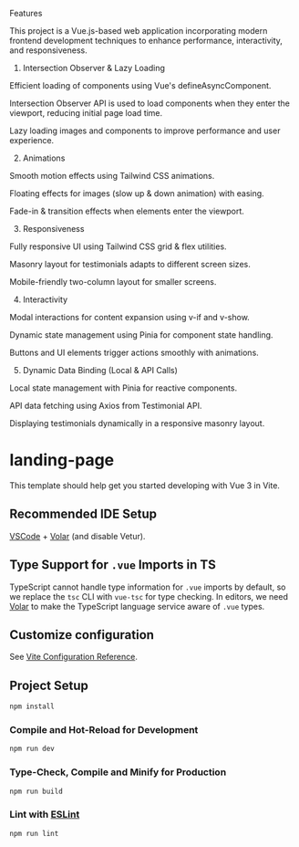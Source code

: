 Features

This project is a Vue.js-based web application incorporating modern frontend development techniques to enhance performance, interactivity, and responsiveness.

1. Intersection Observer & Lazy Loading

Efficient loading of components using Vue's defineAsyncComponent.

Intersection Observer API is used to load components when they enter the viewport, reducing initial page load time.

Lazy loading images and components to improve performance and user experience.

2. Animations

Smooth motion effects using Tailwind CSS animations.

Floating effects for images (slow up & down animation) with easing.

Fade-in & transition effects when elements enter the viewport.

3. Responsiveness

Fully responsive UI using Tailwind CSS grid & flex utilities.

Masonry layout for testimonials adapts to different screen sizes.

Mobile-friendly two-column layout for smaller screens.

4. Interactivity

Modal interactions for content expansion using v-if and v-show.

Dynamic state management using Pinia for component state handling.

Buttons and UI elements trigger actions smoothly with animations.

5. Dynamic Data Binding (Local & API Calls)

Local state management with Pinia for reactive components.

API data fetching using Axios from Testimonial API.

Displaying testimonials dynamically in a responsive masonry layout.

# landing-page

This template should help get you started developing with Vue 3 in Vite.

## Recommended IDE Setup

[VSCode](https://code.visualstudio.com/) + [Volar](https://marketplace.visualstudio.com/items?itemName=Vue.volar) (and disable Vetur).

## Type Support for `.vue` Imports in TS

TypeScript cannot handle type information for `.vue` imports by default, so we replace the `tsc` CLI with `vue-tsc` for type checking. In editors, we need [Volar](https://marketplace.visualstudio.com/items?itemName=Vue.volar) to make the TypeScript language service aware of `.vue` types.

## Customize configuration

See [Vite Configuration Reference](https://vite.dev/config/).

## Project Setup

```sh
npm install
```

### Compile and Hot-Reload for Development

```sh
npm run dev
```

### Type-Check, Compile and Minify for Production

```sh
npm run build
```

### Lint with [ESLint](https://eslint.org/)

```sh
npm run lint
```
